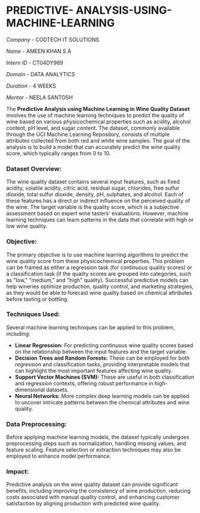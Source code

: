 # PREDICTIVE- ANALYSIS-USING-MACHINE-LEARNING

*Company* - CODTECH IT SOLUTIONS

*Name* - AMEEN KHAN S A 

*Intern ID* - CT04DY969

*Domain* - DATA ANALYTICS

*Duration* - 4 WEEKS

*Mentor* - NEELA SANTOSH

The **Predictive Analysis using Machine Learning in Wine Quality Dataset** involves the use of machine learning techniques to predict the quality of wine based on various physicochemical properties such as acidity, alcohol content, pH level, and sugar content. The dataset, commonly available through the UCI Machine Learning Repository, consists of multiple attributes collected from both red and white wine samples. The goal of the analysis is to build a model that can accurately predict the wine quality score, which typically ranges from 0 to 10.

### Dataset Overview:
The wine quality dataset contains several input features, such as fixed acidity, volatile acidity, citric acid, residual sugar, chlorides, free sulfur dioxide, total sulfur dioxide, density, pH, sulphates, and alcohol. Each of these features has a direct or indirect influence on the perceived quality of the wine. The target variable is the quality score, which is a subjective assessment based on expert wine tasters' evaluations. However, machine learning techniques can learn patterns in the data that correlate with high or low wine quality.

### Objective:
The primary objective is to use machine learning algorithms to predict the wine quality score from these physicochemical properties. This problem can be framed as either a regression task (for continuous quality scores) or a classification task (if the quality scores are grouped into categories, such as "low," "medium," and "high" quality). Successful predictive models can help wineries optimize production, quality control, and marketing strategies, as they would be able to forecast wine quality based on chemical attributes before tasting or bottling.

### Techniques Used:
Several machine learning techniques can be applied to this problem, including:
- **Linear Regression:** For predicting continuous wine quality scores based on the relationship between the input features and the target variable.
- **Decision Trees and Random Forests:** These can be employed for both regression and classification tasks, providing interpretable models that can highlight the most important features affecting wine quality.
- **Support Vector Machines (SVM):** These are useful in both classification and regression contexts, offering robust performance in high-dimensional datasets.
- **Neural Networks:** More complex deep learning models can be applied to uncover intricate patterns between the chemical attributes and wine quality.

### Data Preprocessing:
Before applying machine learning models, the dataset typically undergoes preprocessing steps such as normalization, handling missing values, and feature scaling. Feature selection or extraction techniques may also be employed to enhance model performance.

### Impact:
Predictive analysis on the wine quality dataset can provide significant benefits, including improving the consistency of wine production, reducing costs associated with manual quality control, and enhancing customer satisfaction by aligning production with predicted wine quality.

